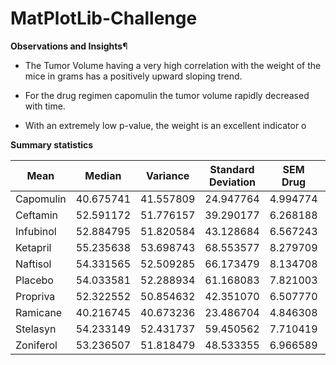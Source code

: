 # MatPlotLib-Challenge

**Observations and Insights**¶

- The Tumor Volume having a very high correlation with the weight of the mice in grams has a positively upward sloping trend.

- For the drug regimen capomulin the tumor volume rapidly decreased with time.

- With an extremely low p-value, the weight is an excellent indicator o



**Summary statistics**

|Mean	|Median	|Variance	|Standard Deviation	|SEM Drug |Regimen|
|---|---|---|---|---|---|
|Capomulin	|40.675741	|41.557809	|24.947764	|4.994774	|0.329346
|Ceftamin	|52.591172	|51.776157	|39.290177	|6.268188	|0.469821
|Infubinol	|52.884795	|51.820584	|43.128684	|6.567243	|0.492236
|Ketapril	|55.235638	|53.698743	|68.553577	|8.279709	|0.603860
|Naftisol	|54.331565	|52.509285	|66.173479	|8.134708	|0.596466
|Placebo	|54.033581	|52.288934	|61.168083	|7.821003	|0.581331
|Propriva	|52.322552	|50.854632	|42.351070	|6.507770	|0.512884
|Ramicane	|40.216745	|40.673236	|23.486704	|4.846308	|0.320955
|Stelasyn	|54.233149	|52.431737	|59.450562	|7.710419	|0.573111
|Zoniferol	|53.236507	|51.818479	|48.533355	|6.966589	|0.516398
